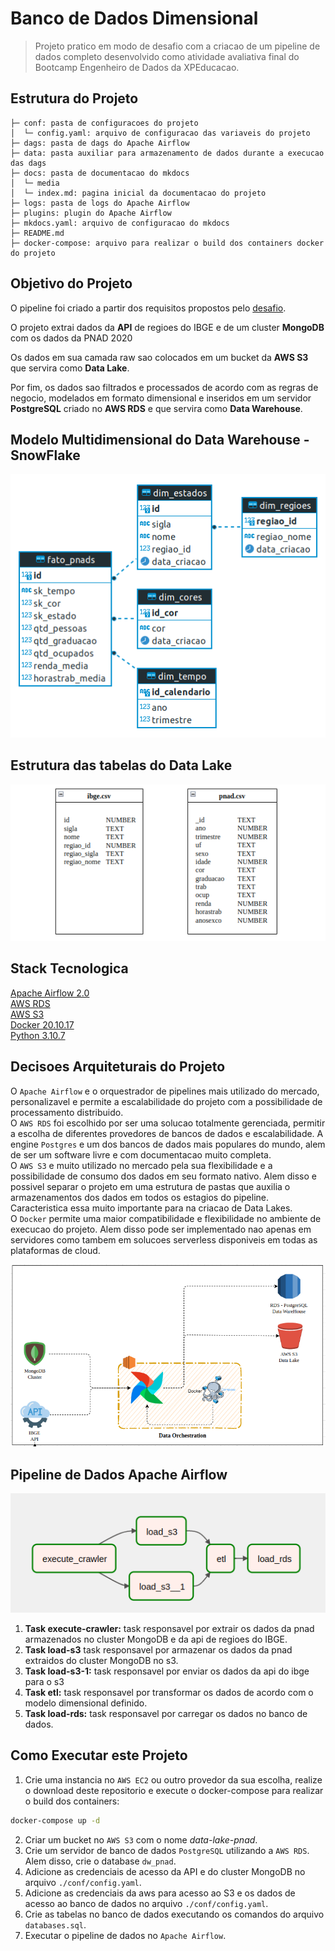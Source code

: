 # Banco de Dados Dimensional

> Projeto pratico em modo de desafio com a criacao de um pipeline de dados completo desenvolvido como atividade avaliativa final do Bootcamp Engenheiro de Dados da XPEducacao.
## **Estrutura do Projeto**

    ├─ conf: pasta de configuracoes do projeto
    │  └─ config.yaml: arquivo de configuracao das variaveis do projeto
    ├─ dags: pasta de dags do Apache Airflow
    ├─ data: pasta auxiliar para armazenamento de dados durante a execucao das dags
    ├─ docs: pasta de documentacao do mkdocs
    │  └─ media
    │  └─ index.md: pagina inicial da documentacao do projeto
    ├─ logs: pasta de logs do Apache Airflow
    ├─ plugins: plugin do Apache Airflow
    ├─ mkdocs.yaml: arquivo de configuracao do mkdocs
    ├─ README.md
    ├─ docker-compose: arquivo para realizar o build dos containers docker do projeto


## **Objetivo do Projeto**

O pipeline foi criado a partir dos requisitos propostos pelo [desafio](media/desafio_xp.pdf).

O projeto extrai dados da **API** de regioes do IBGE e de um cluster **MongoDB** com os dados da PNAD 2020

Os dados em sua camada raw sao colocados em um bucket da **AWS S3** que servira como **Data Lake**.

Por fim, os dados sao filtrados e processados de acordo com as regras de negocio, modelados em formato dimensional e inseridos em um servidor **PostgreSQL** criado no **AWS RDS** e que servira como **Data Warehouse**.  

## **Modelo Multidimensional do Data Warehouse - SnowFlake**
![model_dw_desafio](media/dw_model.png)

## **Estrutura das tabelas do Data Lake**
![model_dw_desafio](media/datalake_model.png)


## **Stack Tecnologica**

[Apache Airflow 2.0](https://airflow.apache.org/)  
[AWS RDS](https://aws.amazon.com/pt/rds/)  
[AWS S3](https://aws.amazon.com/pt/s3/)  
[Docker 20.10.17](https://www.docker.com/)  
[Python 3.10.7](https://www.python.org/)    

## **Decisoes Arquiteturais do Projeto**

O `Apache Airflow` e o orquestrador de pipelines mais utilizado do mercado, personalizavel e permite a escalabilidade do projeto com a possibilidade de processamento distribuido.  
O `AWS RDS` foi escolhido por ser uma solucao totalmente gerenciada, permitir a escolha de diferentes provedores de bancos de dados e escalabilidade. A engine `Postgres` e um dos bancos de dados mais populares do mundo, alem de ser um software livre e com documentacao muito completa.  
O `AWS S3` e muito utilizado no mercado pela sua flexibilidade e a possibilidade de consumo dos dados
em seu formato nativo. Alem disso e possivel separar o projeto em uma estrutura de pastas que auxilia o 
armazenamentos dos dados em todos os estagios do pipeline. Caracteristica essa muito importante para na criacao de Data Lakes.  
O `Docker` permite uma maior compatibilidade e flexibilidade no ambiente de execucao do projeto. Alem disso
pode ser implementado nao apenas em servidores como tambem em solucoes serverless disponiveis em todas as 
plataformas de cloud.    


![arquitetura](media/arquitetura.png)

## **Pipeline de Dados Apache Airflow**
![pipeline_dados](media/pipeline.png)  
1. **Task execute-crawler:** task responsavel por extrair os dados da pnad armazenados no cluster MongoDB e da api de regioes do IBGE.  
2. **Task load-s3** task responsavel por armazenar os dados da pnad extraidos do cluster MongoDB no s3. 
3. **Task load-s3-1:** task responsavel por enviar os dados da api do ibge para o s3 
4. **Task etl:** task responsavel por transformar os dados de acordo com o modelo dimensional definido. 
5. **Task load-rds:** task responsavel por carregar os dados no banco de dados. 
## **Como Executar este Projeto**

1. Crie uma instancia no `AWS EC2` ou outro provedor da sua escolha, realize o download deste repositorio e execute o docker-compose para realizar o build dos containers:  
```bash
docker-compose up -d
```  
2. Criar um bucket no `AWS S3` com o nome *data-lake-pnad*.  
3. Crie um servidor de banco de dados `PostgreSQL` utilizando a `AWS RDS`. Alem disso, crie o database `dw_pnad`.  
4. Adicione as credenciais de acesso da API e do cluster MongoDB no arquivo `./conf/config.yaml`.  
5. Adicione as credenciais da aws para acesso ao S3 e os dados de acesso ao banco de dados no arquivo `./conf/config.yaml`.  
6. Crie as tabelas no banco de dados executando os comandos do arquivo `databases.sql`.  
7. Executar o pipeline de dados no `Apache Airflow`.